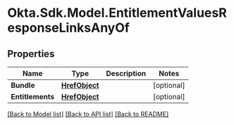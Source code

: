 # Okta.Sdk.Model.EntitlementValuesResponseLinksAnyOf

## Properties

Name | Type | Description | Notes
------------ | ------------- | ------------- | -------------
**Bundle** | [**HrefObject**](HrefObject.md) |  | [optional] 
**Entitlements** | [**HrefObject**](HrefObject.md) |  | [optional] 

[[Back to Model list]](../README.md#documentation-for-models) [[Back to API list]](../README.md#documentation-for-api-endpoints) [[Back to README]](../README.md)

